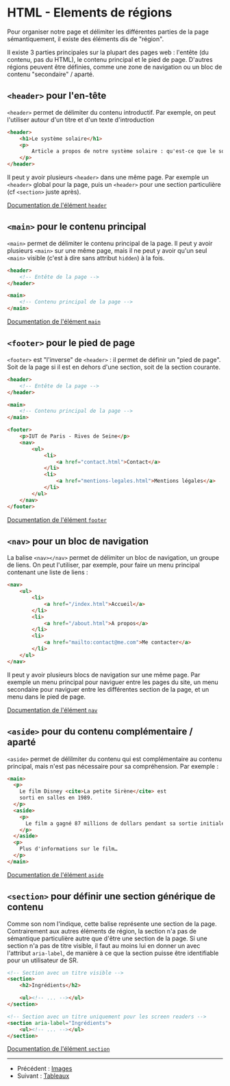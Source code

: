 # HTML - Elements de régions

Pour organiser notre page et délimiter les différentes parties de la page
sémantiquement, il existe des éléments dis de "région".

Il existe 3 parties principales sur la plupart des pages web : l'entête (du
contenu, pas du HTML), le contenu principal et le pied de page. D'autres
régions peuvent être définies, comme une zone de navigation ou un bloc de
contenu "secondaire" / aparté.

## `<header>` pour l'en-tête

`<header>` permet de délimiter du contenu introductif. Par exemple, on peut
l'utiliser autour d'un titre et d'un texte d'introduction

```html
<header>
	<h1>Le système solaire</h1>
	<p>
		Article a propos de notre système solaire : qu'est-ce que le soleil ? Quelles sont les planètes du système solaire ?
	</p>
</header>
```

Il peut y avoir plusieurs `<header>` dans une même page. Par exemple un
`<header>` global pour la page, puis un `<header>` pour une section
particulière (cf `<section>` juste après).

[Documentation de l'élément `header`](https://developer.mozilla.org/fr/docs/Web/HTML/Element/header)

## `<main>` pour le contenu principal

`<main>` permet de délimiter le contenu principal de la page. Il peut y avoir
plusieurs `<main>` sur une même page, mais il ne peut y avoir qu'un seul
`<main>` visible (c'est à dire sans attribut `hidden`) à la fois.

```html
<header>
	<!-- Entête de la page -->
</header>

<main>
	<!-- Contenu principal de la page -->
</main>
```

[Documentation de l'élément `main`](https://developer.mozilla.org/fr/docs/Web/HTML/Element/main)

## `<footer>` pour le pied de page

`<footer>` est "l'inverse" de `<header>` : il permet de définir un "pied de
page". Soit de la page si il est en dehors d'une section, soit de la section
courante.

```html
<header>
	<!-- Entête de la page -->
</header>

<main>
	<!-- Contenu principal de la page -->
</main>

<footer>
	<p>IUT de Paris - Rives de Seine</p>
	<nav>
		<ul>
			<li>
				<a href="contact.html">Contact</a>
			</li>
			<li>
				<a href="mentions-legales.html">Mentions légales</a>
			</li>
		</ul>
	</nav>
</footer>
```

[Documentation de l'élément `footer`](https://developer.mozilla.org/fr/docs/Web/HTML/Element/footer)

## `<nav>` pour un bloc de navigation

La balise `<nav></nav>` permet de délimiter un bloc de navigation, un groupe de
liens. On peut l'utiliser, par exemple, pour faire un menu principal contenant
une liste de liens :

```html
<nav>
	<ul>
		<li>
			<a href="/index.html">Accueil</a>
		</li>
		<li>
			<a href="/about.html">A propos</a>
		</li>
		<li>
			<a href="mailto:contact@me.com">Me contacter</a>
		</li>
	</ul>
</nav>
```

Il peut y avoir plusieurs blocs de navigation sur une même page. Par exemple un
menu principal pour naviguer entre les pages du site, un menu secondaire pour
naviguer entre les différentes section de la page, et un menu dans le pied de
page.

[Documentation de l'élément `nav`](https://developer.mozilla.org/fr/docs/Web/HTML/Element/nav)

## `<aside>` pour du contenu complémentaire / aparté

`<aside>` permet de délilmiter du contenu qui est complémentaire au contenu
principal, mais n'est pas nécessaire pour sa compréhension. Par exemple :

```html
<main>
  <p>
    Le film Disney <cite>La petite Sirène</cite> est
    sorti en salles en 1989.
  </p>
  <aside>
    <p>
      Le film a gagné 87 millions de dollars pendant sa sortie initiale.
    </p>
  </aside>
  <p>
    Plus d'informations sur le film…
  </p>
</main>
```

[Documentation de l'élément `aside`](https://developer.mozilla.org/fr/docs/Web/HTML/Element/aside)

## `<section>` pour définir une section générique de contenu

Comme son nom l'indique, cette balise représente une section de la page.
Contrairement aux autres éléments de région, la section n'a pas de sémantique
particulière autre que d'être une section de la page. Si une section n'a pas de
titre visible, il faut au moins lui en donner un avec l'attribut `aria-label`,
de manière à ce que la section puisse être identifiable pour un utilisateur de
SR.

```html
<!-- Section avec un titre visible -->
<section>
	<h2>Ingrédients</h2>

	<ul><!-- ... --></ul>
</section>

<!-- Section avec un titre uniquement pour les screen readers -->
<section aria-label="Ingrédients">
	<ul><!-- ... --></ul>
</section>
```

[Documentation de l'élément `section`](https://developer.mozilla.org/fr/docs/Web/HTML/Element/section)

<hr />

* Précédent : [Images](06-images.md)
* Suivant : [Tableaux](08-tableaux.md)

